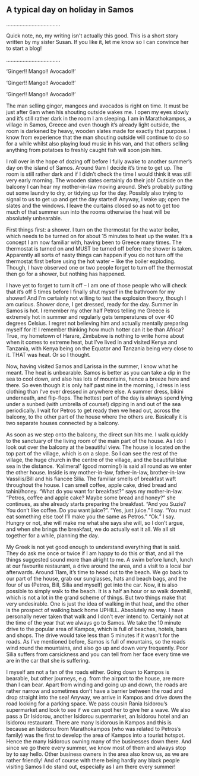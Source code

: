 ## A typical day on holiday in Samos

....................................

Quick note, no, my writing isn't actually this good. This is a short story written by my sister Susan. If you like it, let me know so I can convince her to start a blog!

....................................


‘Ginger!! Mango!! Avocado!!’

‘Ginger!! Mango!! Avocado!!’

‘Ginger!! Mango!! Avocado!!’


The man selling ginger, mangoes and avocados is right on time. It must be just after 6am when his shouting outside wakes me. I open my eyes slowly and it’s still rather dark in the room I am sleeping. I am in Marathokampos, a village in Samos, Greece and even though it’s already light outside, the room is darkened by heavy, wooden slates made for exactly that purpose. I know from
experience that the man shouting outside will continue to do so for a while whilst also playing loud music in his van, and that others selling anything from potatoes to freshly caught fish will soon join him. 

I roll over in the hope of dozing off before I fully awake to another summer’s day on the island of Samos. Around 9am I decide it’s time to get up. The room is still rather dark and if I didn’t check the time I would think it was still very early morning. The wooden slates certainly do their job! Outside on the balcony I can hear my mother-in-law moving around. She’s probably putting out some laundry to dry, or tidying up for the day. Possibly also trying to signal to us to get up and get the day started! Anyway, I wake up; open the slates and the windows. I leave the
curtains closed so as not to get too much of that summer sun into the rooms otherwise the heat will be absolutely unbearable.

First things first: a shower. I turn on the thermostat for the water boiler, which needs to be turned on for about 15 minutes to heat up the water. It’s a concept I am now familiar with, having been to Greece many times. The thermostat is turned on and MUST be turned off before the shower is taken. Apparently all sorts of nasty things can happen if you do not turn off the
thermostat first before using the hot water – like the boiler exploding. Though, I have observed one or two people forget to turn off the thermostat then go for a shower, but nothing has happened. 

I have yet to forget to turn it off – I am one of those people who will check that it’s off 5 times before I finally shut myself in the bathroom for my shower! And I’m certainly not willing to test the explosion theory, though I am curious. Shower done, I get dressed, ready for the day. Summer in Samos is hot. I remember my other half Petros telling me Greece is extremely hot in summer and regularly gets temperatures of over 40 degrees Celsius. I regret not believing him and actually mentally preparing myself for it! I remember thinking how much hotter can it be than Africa? True, my hometown of Harare, Zimbabwe is nothing to write home about when it comes to extreme heat, but I’ve lived in and visited Kenya and Tanzania, with Kenya being on the Equator and Tanzania being very close to it. THAT was heat. Or so I thought.

Now, having visited Samos and Larissa in the summer, I know what he meant. The heat is unbearable. Samos is better as you can take a dip in the sea to cool down, and also has lots of mountains, hence a breeze here and there. So even though it is only half past nine in the morning, I dress in less clothing than I’ve ever dressed in anywhere else. A summer dress, bikini underneath, and flip-flops. The hottest part of the day is always spend lying under a sunbed (with umbrella of course!) dipping in and out of the sea periodically. I wait for Petros to get ready then we head out, across the balcony, to the other part of the house where the others are. Basically it is two separate houses connected by a balcony. 

As soon as we step onto the balcony, the direct sun hits me. I walk quickly to the sanctuary of the living room of the main part of the house. As I do I look out over the balcony at the beautiful view. The house is located on the top part of the village, which is on a slope. So I can see the rest of the village, the huge church in the centre of the village, and the beautiful blue sea in the distance. ‘Kalimera!’ (good morning!) is said all round as we enter the other house. Inside is my mother-in-law, father-in-law, brother-in-law Vassilis/Bill and his fiancée Silia. The familiar smells of breakfast waft throughout the house. 
I can smell coffee, apple cake, dried bread and tahini/honey. “What do you want for breakfast?” says my mother-in-law. 
“Petros, coffee and apple cake? Maybe some bread and honey?” she continues, as she already starts preparing the breakfast. “And you Suzie? You don’t like coffee. Do you want juice?”. “Yes, just juice.” I say. “You must eat something else too! I’ll make you the same as Petros.” “Ok.” I say. Hungry or not, she will make me what she says she will, so I don’t argue, and when she brings the breakfast, we do actually eat it all. We all sit together for a while, planning the day. 

My Greek is not yet good enough to understand everything that is said. They do ask me once or twice if I am happy to do this or that, and all the things suggested sound more than alright to me. A swim before lunch, lunch at our favourite restaurant, a drive around the area, and a visit to a local bar afterwards. Around 11am, it’s time to head out to the beach. We go back to our part of the house, grab our sunglasses, hats and beach bags, and the four of us (Petros, Bill, Silia and myself) get into the car. Now, it is also possible to simply walk to the beach. It is a half an hour or so walk downhill, which is not a lot in the grand scheme of things. But two things make that very undesirable. One is just the idea of walking in that heat, and the other is the prospect of walking back home UPHILL. 
Absolutely no way. I have personally never taken that walk and I don’t ever intend to. Certainly not at the time of the year that we always go to Samos. We take the 10 minute drive to the popular area of Kampos, which is full of beaches, hotels, bars and shops. The drive would take less than 5 minutes if it wasn’t for the roads. As I’ve mentioned before, Samos is full of mountains, so the roads wind round the mountains, and also go up and down very frequently. Poor Silia suffers from carsickness and you can tell from her face every time we are in the car that she is suffering. 

I myself am not a fan of the roads either. Going down to Kampos is bearable, but other journeys, e.g. from the airport to the house, are more than I can bear. Apart from winding and going up and down, the roads are rather narrow and sometimes don’t have a barrier between the road and drop straight into the sea! Anyway, we arrive in Kampos and drive down the road looking for a parking space. We pass cousin Rania Isidorou’s supermarket and look to see if we can spot her to give her a wave. We also pass a Dr Isidorou, another Isidorou supermarket, an Isidorou hotel and an Isidorou restaurant. There are many Isidorous in Kampos and this is because an Isidorou from Marathokampos (who was related to Petros’s family) was the first to develop the area of Kampos into a tourist hotspot. Hence the many Isidorous owning many of the businesses down there. And since we go there every summer, we know most of them and always stop by to say hello. Other business owners in the area also know us, as we are rather friendly! And of course with there being hardly any black people visiting Samos I do stand out, especially as I am there every summer!
